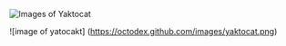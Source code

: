 ![Images of Yaktocat](https://octodex.github.com/images/yaktocat.png)


![image of yatocakt] (https://octodex.github.com/images/yaktocat.png)
